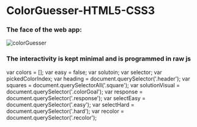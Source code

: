 # ColorGuesser-HTML5-CSS3

### The face of the web app:
![colorGuesser](https://i.imgur.com/679kEX2.png)

### The interactivity is kept minimal and is programmed in raw js

<html>
  var colors = [];
  var easy = false;
  var solutoin;
  var selector;
  var pickedColorIndex;
  var heading = document.querySelector('.header');
  var squares = document.querySelectorAll('.square');
  var solutionVisual = document.querySelector('.colorGoal');
  var response = document.querySelector('.response');
  var selectEasy = document.querySelector('.easy');
  var selectHard = document.querySelector('.hard');
  var recolor = document.querySelector('.recolor');
</html>
